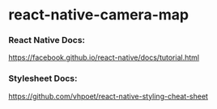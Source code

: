 # react-native-camera-map

### React Native Docs:
https://facebook.github.io/react-native/docs/tutorial.html

### Stylesheet Docs:
https://github.com/vhpoet/react-native-styling-cheat-sheet